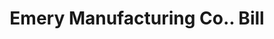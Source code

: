 ---
doi: 10.7916/D8WD5BNS
date_other: '1912'
date_other_textual: '1912'
form: printed ephemera
genre:
- Invoices
name:
- Emery Manufacturing Co.
object_in_context_url: https://biggert.cul.columbia.edu/items/view/ave_biggert_01357
subject_hierarchical_geographic:
- Bradford, Pennsylvania, United States
subject_name:
- Emery Manufacturing Co.
title: Emery Manufacturing Co.. Bill
sort_title: Emery Manufacturing Co.. Bill
call_number: ave_biggert_01357
coordinates:
- 41.95916666666667,-78.64472222222223
pid: ave_biggert_01357
identifiers: ave_biggert_01357
thumbnail: https://derivativo-2.library.columbia.edu/iiif/2/ldpd:344661/full/!256,256/0/native.jpg
permalink: "/biggert/ave_biggert_01357/"
layout: iiif-image-page
---